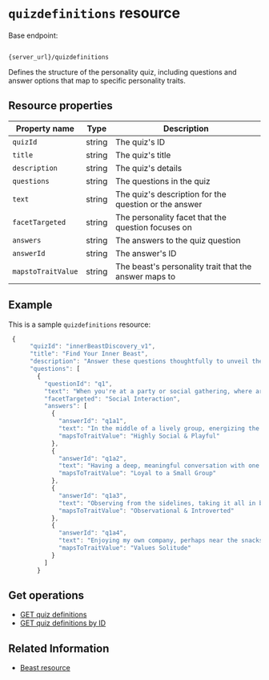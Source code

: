 # `quizdefinitions` resource

Base endpoint:

```shell

{server_url}/quizdefinitions
```

Defines the structure of the personality quiz, including questions and answer options that map to specific personality traits.

## Resource properties

| Property name | Type | Description |
| ------------- | ----------- | ----------- |
| `quizId` | string | The quiz's ID |
| `title` | string | The quiz's title |
| `description` | string | The quiz's details |
| `questions` | string | The questions in the quiz |
| `text` | string | The quiz's description for the question or the answer |
| `facetTargeted` | string | The personality facet that the question focuses on |
| `answers` | string | The answers to the quiz question |
| `answerId` | string | The answer's ID |
| `mapstoTraitValue` | string | The beast's personality trait that the answer maps to |

## Example

This is a sample `quizdefinitions` resource:

```js
 {
      "quizId": "innerBeastDiscovery_v1",
      "title": "Find Your Inner Beast",
      "description": "Answer these questions thoughtfully to unveil the animal spirit that resonates most with your personality.",
      "questions": [
        {
          "questionId": "q1",
          "text": "When you're at a party or social gathering, where are you most likely to be found?",
          "facetTargeted": "Social Interaction",
          "answers": [
            {
              "answerId": "q1a1",
              "text": "In the middle of a lively group, energizing the conversation.",
              "mapsToTraitValue": "Highly Social & Playful" 
            },
            {
              "answerId": "q1a2",
              "text": "Having a deep, meaningful conversation with one or two people.",
              "mapsToTraitValue": "Loyal to a Small Group"
            },
            {
              "answerId": "q1a3",
              "text": "Observing from the sidelines, taking it all in before engaging.",
              "mapsToTraitValue": "Observational & Introverted"
            },
            {
              "answerId": "q1a4",
              "text": "Enjoying my own company, perhaps near the snacks, perfectly content.",
              "mapsToTraitValue": "Values Solitude"
            }
          ]
        }
```

## Get operations

* [GET quiz definitions](./quizdefinitions-get-quiz-definitions.md)
* [GET quiz definitions by ID](./quizdefinitions-get-quiz-definitions-by-id)

## Related Information

* [Beast resource](./beasts.md)
